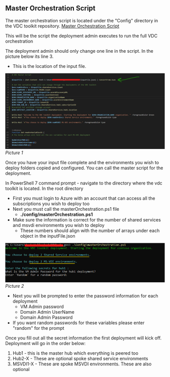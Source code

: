 ## Master Orchestration Script
The master orchestration script is located under the "Config" directory in the VDC toolkit repository.
[Master Orchestration Script](../config/masterorchestration.ps1)

This will be the script the deployment admin executes to run the full VDC orchestration

The deployment admin should only change one line in the script. In the picture below its line 3.
- This is the location of the input file. 

![](/images/inputFile_line_change.png)  
*Picture 1*

Once you have your input file complete and the environments you wish to deploy folders copied and configured. You can call the master script for the deployment.

In PowerShell 7 command prompt - navigate to the directory where the vdc toolkit is located. In the root directory 
- First you must login to Azure with an account that can access all the subscriptions you wish to deploy too
- Next you must call the masterOrchestration.ps1 file
	- **./config/masterOrchestration.ps1**
- Make sure the information is correct for the number of shared services and msvdi environments you wish to deploy
    - These numbers should align with the number of arrays under each object in the inputFile.json
	
![](/images/master_script_ex.png)  
*Picture 2*

- Next you will be prompted to enter the password information for each deployment 
	- VM Admin password
	- Domain Admin UserName
	- Domain Admin Password
- If you want random passwords for these variables please enter "random" for the prompt

Once you fill out all the secret information the first deployment will kick off. 
Deployment will go in the order below:
1. Hub1 - this is the master hub which everything is peered too
2. Hub2-X - These are optional spoke shared service environments
3. MSVDI1-X - These are spoke MSVDI environments. These are also optional
